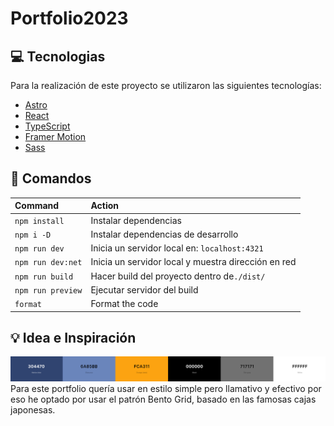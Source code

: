 
# Portfolio2023

## 💻 Tecnologias
Para la realización de este proyecto se utilizaron las siguientes tecnologías:

- [Astro](https://astro.build/)
- [React](https://reactjs.org/)
- [TypeScript](https://www.typescriptlang.org/)
- [Framer Motion](https://www.framer.com/motion/)
- [Sass](https://sass-lang.com/)

## 🧞 Comandos

| Command                   | Action                                              |
| :------------------------ | :-------------------------------------------------- |
| `npm install`             | Instalar dependencias                               |
| `npm i -D`                | Instalar dependencias de desarrollo                 |
| `npm run dev`             | Inicia un servidor local en: `localhost:4321`       |
| `npm run dev:net`         | Inicia un servidor local y muestra dirección en red |
| `npm run build`           | Hacer build del proyecto dentro de`./dist/`         |
| `npm run preview`         | Ejecutar servidor del build                         |
| `format`                  | Format the code                                     |

## 💡 Idea e Inspiración
![Paleta de colores](./src/assets/toReadMe/Captura%20de%20pantalla%202023-11-24%20170359.png)
Para este portfolio quería usar en estilo simple pero llamativo y efectivo por eso he optado por usar el patrón Bento Grid, basado en las famosas cajas japonesas.